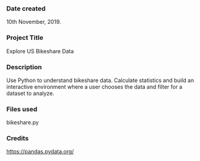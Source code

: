 ### Date created
10th November, 2019.

### Project Title
Explore US Bikeshare Data

### Description
Use Python to understand bikeshare data.  Calculate statistics and build an interactive environment where a user chooses the data and filter for a dataset to analyze.

### Files used
bikeshare.py

### Credits
https://pandas.pydata.org/

